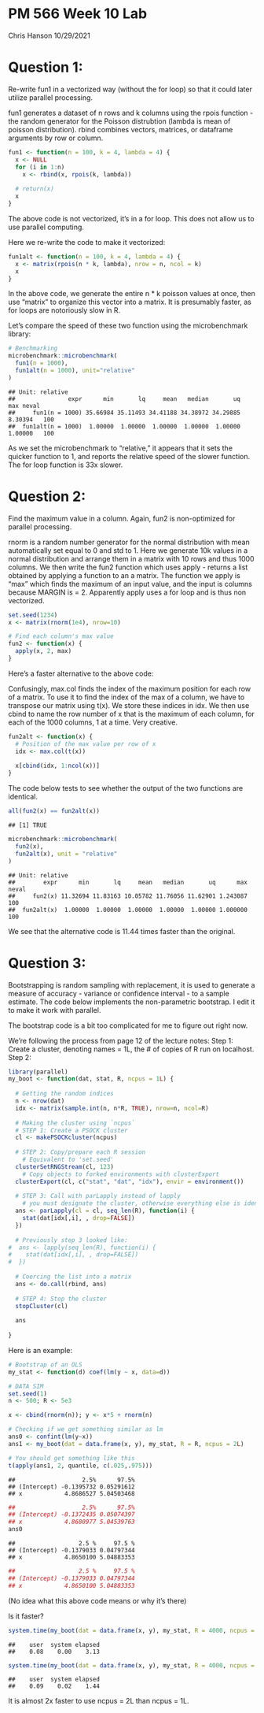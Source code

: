 PM 566 Week 10 Lab
================
Chris Hanson
10/29/2021

# Question 1:

Re-write fun1 in a vectorized way (without the for loop) so that it
could later utilize parallel processing.

fun1 generates a dataset of n rows and k columns using the rpois
function - the random generator for the Poisson distrubtion (lambda is
mean of poisson distribution). rbind combines vectors, matrices, or
dataframe arguments by row or column.

``` r
fun1 <- function(n = 100, k = 4, lambda = 4) {
  x <- NULL
  for (i in 1:n)
    x <- rbind(x, rpois(k, lambda))
  
  # return(x)
  x
}
```

The above code is not vectorized, it’s in a for loop. This does not
allow us to use parallel computing.

Here we re-write the code to make it vectorized:

``` r
fun1alt <- function(n = 100, k = 4, lambda = 4) {
  x <- matrix(rpois(n * k, lambda), nrow = n, ncol = k)
  x
}
```

In the above code, we generate the entire n \* k poisson values at once,
then use “matrix” to organize this vector into a matrix. It is
presumably faster, as for loops are notoriously slow in R.

Let’s compare the speed of these two function using the microbenchmark
library:

``` r
# Benchmarking
microbenchmark::microbenchmark(
  fun1(n = 1000),
  fun1alt(n = 1000), unit="relative"
)
```

    ## Unit: relative
    ##               expr      min       lq     mean   median       uq     max neval
    ##     fun1(n = 1000) 35.66984 35.11493 34.41188 34.38972 34.29885 8.30394   100
    ##  fun1alt(n = 1000)  1.00000  1.00000  1.00000  1.00000  1.00000 1.00000   100

As we set the microbenchmark to “relative,” it appears that it sets the
quicker function to 1, and reports the relative speed of the slower
function. The for loop function is 33x slower.

# Question 2:

Find the maximum value in a column. Again, fun2 is non-optimized for
parallel processing.

rnorm is a random number generator for the normal distribution with mean
automatically set equal to 0 and std to 1. Here we generate 10k values
in a normal distribution and arrange them in a matrix with 10 rows and
thus 1000 columns. We then write the fun2 function which uses apply -
returns a list obtained by applying a function to an a matrix. The
function we apply is “max” which finds the maximum of an input value,
and the input is columns because MARGIN is = 2. Apparently apply uses a
for loop and is thus non vectorized.

``` r
set.seed(1234)
x <- matrix(rnorm(1e4), nrow=10)

# Find each column's max value
fun2 <- function(x) {
  apply(x, 2, max)
}
```

Here’s a faster alternative to the above code:

Confusingly, max.col finds the index of the maximum position for each
row of a matrix. To use it to find the index of the max of a column, we
have to transpose our matrix using t(x). We store these indices in idx.
We then use cbind to name the row number of x that is the maximum of
each column, for each of the 1000 columns, 1 at a time. Very creative.

``` r
fun2alt <- function(x) {
  # Position of the max value per row of x
  idx <- max.col(t(x))
  
  x[cbind(idx, 1:ncol(x))]
}
```

The code below tests to see whether the output of the two functions are
identical.

``` r
all(fun2(x) == fun2alt(x))
```

    ## [1] TRUE

``` r
microbenchmark::microbenchmark(
  fun2(x),
  fun2alt(x), unit = "relative"
)
```

    ## Unit: relative
    ##        expr      min       lq     mean   median       uq      max neval
    ##     fun2(x) 11.32694 11.83163 10.05782 11.76056 11.62901 1.243087   100
    ##  fun2alt(x)  1.00000  1.00000  1.00000  1.00000  1.00000 1.000000   100

We see that the alternative code is 11.44 times faster than the
original.

# Question 3:

Bootstrapping is random sampling with replacement, it is used to
generate a measure of accuracy - variance or confidence interval - to a
sample estimate. The code below implements the non-parametric bootstrap.
I edit it to make it work with parallel.

The bootstrap code is a bit too complicated for me to figure out right
now.

We’re following the process from page 12 of the lecture notes: Step 1:
Create a cluster, denoting names = 1L, the \# of copies of R run on
localhost. Step 2:

``` r
library(parallel)
my_boot <- function(dat, stat, R, ncpus = 1L) {
  
  # Getting the random indices
  n <- nrow(dat)
  idx <- matrix(sample.int(n, n*R, TRUE), nrow=n, ncol=R)
 
  # Making the cluster using `ncpus`
  # STEP 1: Create a PSOCK cluster
  cl <- makePSOCKcluster(ncpus)
  
  # STEP 2: Copy/prepare each R session
    # Equivalent to 'set.seed'
  clusterSetRNGStream(cl, 123)
    # Copy objects to forked environments with clusterExport
  clusterExport(cl, c("stat", "dat", "idx"), envir = environment())
  
  # STEP 3: Call with parLapply instead of lapply
    # you must designate the cluster, otherwise everything else is identical
  ans <- parLapply(cl = cl, seq_len(R), function(i) {
    stat(dat[idx[,i], , drop=FALSE])
  })
  
  # Previously step 3 looked like:
#  ans <- lapply(seq_len(R), function(i) {
#    stat(dat[idx[,i], , drop=FALSE])
#  })
  
  # Coercing the list into a matrix
  ans <- do.call(rbind, ans)
  
  # STEP 4: Stop the cluster
  stopCluster(cl)
  
  ans
  
}
```

Here is an example:

``` r
# Bootstrap of an OLS
my_stat <- function(d) coef(lm(y ~ x, data=d))

# DATA SIM
set.seed(1)
n <- 500; R <- 5e3

x <- cbind(rnorm(n)); y <- x*5 + rnorm(n)

# Checking if we get something similar as lm
ans0 <- confint(lm(y~x))
ans1 <- my_boot(dat = data.frame(x, y), my_stat, R = R, ncpus = 2L)

# You should get something like this
t(apply(ans1, 2, quantile, c(.025,.975)))
```

    ##                   2.5%      97.5%
    ## (Intercept) -0.1395732 0.05291612
    ## x            4.8686527 5.04503468

``` r
##                   2.5%      97.5%
## (Intercept) -0.1372435 0.05074397
## x            4.8680977 5.04539763
ans0
```

    ##                  2.5 %     97.5 %
    ## (Intercept) -0.1379033 0.04797344
    ## x            4.8650100 5.04883353

``` r
##                  2.5 %     97.5 %
## (Intercept) -0.1379033 0.04797344
## x            4.8650100 5.04883353
```

(No idea what this above code means or why it’s there)

Is it faster?

``` r
system.time(my_boot(dat = data.frame(x, y), my_stat, R = 4000, ncpus = 1L))
```

    ##    user  system elapsed 
    ##    0.08    0.00    3.13

``` r
system.time(my_boot(dat = data.frame(x, y), my_stat, R = 4000, ncpus = 2L))
```

    ##    user  system elapsed 
    ##    0.09    0.02    1.44

It is almost 2x faster to use ncpus = 2L than ncpus = 1L.
